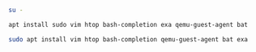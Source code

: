 ```bash
su -
```
```bash
apt install sudo vim htop bash-completion exa qemu-guest-agent bat
```
```bash
sudo apt install vim htop bash-completion qemu-guest-agent bat exa
```
